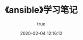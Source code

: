 ﻿---
pageComponent:
  name: Catalogue
  data:
    path: 《ansible》学习笔记
    imgUrl: https://cdn.jsdelivr.net/gh/lzq70112/images/blog/ansible.png
    description: 本章内容是博主的zabbix学习笔记，非教程文档，请以官方文档为准。
title: 《ansible》学习笔记
date: 2020-02-04 12:16:12
permalink: /note/ansible/
article: false
comment: false
editLink: false
author:
  name: lzq70112
  link: https://github.com/lzq70112
---
